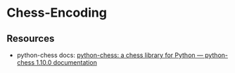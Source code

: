 # Chess-Encoding


## Resources

- python-chess docs: [python-chess: a chess library for Python — python-chess 1.10.0 documentation](https://python-chess.readthedocs.io/en/latest/)